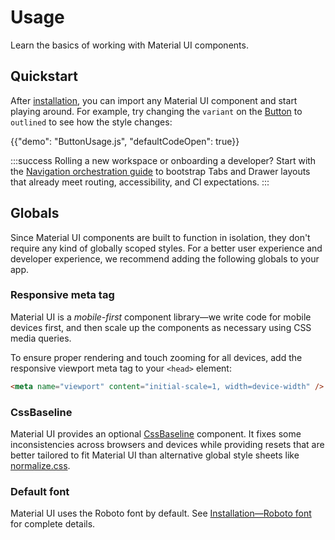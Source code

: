 # Usage

<p class="description">Learn the basics of working with Material UI components.</p>

## Quickstart

After [installation](/material-ui/getting-started/installation/), you can import any Material UI component and start playing around.
For example, try changing the `variant` on the [Button](/material-ui/react-button/) to `outlined` to see how the style changes:

{{"demo": "ButtonUsage.js", "defaultCodeOpen": true}}

:::success
Rolling a new workspace or onboarding a developer? Start with the [Navigation orchestration guide](/material-ui/guides/navigation/) to bootstrap Tabs and Drawer layouts that already meet routing, accessibility, and CI expectations.
:::

## Globals

Since Material UI components are built to function in isolation, they don't require any kind of globally scoped styles.
For a better user experience and developer experience, we recommend adding the following globals to your app.

### Responsive meta tag

Material UI is a _mobile-first_ component library—we write code for mobile devices first, and then scale up the components as necessary using CSS media queries.

To ensure proper rendering and touch zooming for all devices, add the responsive viewport meta tag to your `<head>` element:

```html
<meta name="viewport" content="initial-scale=1, width=device-width" />
```

### CssBaseline

Material UI provides an optional [CssBaseline](/material-ui/react-css-baseline/) component.
It fixes some inconsistencies across browsers and devices while providing resets that are better tailored to fit Material UI than alternative global style sheets like [normalize.css](https://github.com/necolas/normalize.css/).

### Default font

Material UI uses the Roboto font by default.
See [Installation—Roboto font](/material-ui/getting-started/installation/#roboto-font) for complete details.
